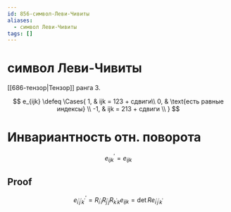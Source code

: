 ```yaml
---
id: 856-символ-Леви-Чивиты
aliases:
  - символ Леви-Чивиты
tags: []
---
```


# символ Леви-Чивиты
[[686-тензор|Тензор]] ранга 3.

$$
e_{ijk} \defeq \Cases{
1, & ijk = 123 + сдвиги\\
0, & \text{есть равные индексы} \\
-1, & ijk = 213 + сдвиги \\
}
$$

# Инвариантность отн. поворота
$$
{e}_{ijk}^{'} = {e}_{ijk}
$$
## Proof
$$
{e}_{{i}^{'}{j}^{'}{k}^{'}}^{'} = R_{{i}^{'}i} R_{{j}^{'}j} R_{{k}^{'}k} e_{ijk} = \det R e_{{i}^{'}{j}^{'}{k}^{'}}
$$
